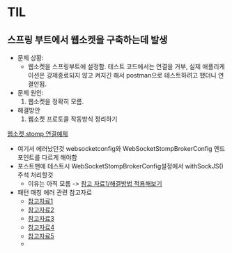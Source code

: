 # TIL
## 스프링 부트에서 웹소켓을 구축하는데 발생
- 문제 상황:
  - 웹소켓을 스프링부트에 설정함. 테스트 코드에서는 연결을 거부, 실제 애플리케이션은 강제종료되지 않고 켜지긴 해서 postman으로 테스트하려고 했더니 연결안됨.
- 문제 원인:
  1. 웹소켓을 정확히 모름.
- 해결방안
  1. 웹소켓 프로토콜 작동방식 정리하기

[웹소켓,stomp 연결예제](https://adjh54.tistory.com/573#3.%20Chrome%20%ED%99%95%EC%9E%A5%20%ED%94%84%EB%A1%9C%EA%B7%B8%EB%9E%A8%20%3A%20Web%20Socket%20Client-1-9)
- 여기서 에러났던것 websocketconfig와 WebSocketStompBrokerConfig 엔드포인트를 다르게 해야함
- 포스트맨에 테스트시 WebSocketStompBrokerConfig설정에서 withSockJS() 주석 처리할것
  - 이유는 아직 모름 -> [참고 자료1/해결방법 적용해보기](https://s00soo.tistory.com/79)
- 패턴 매칭 에러 관련 참고자료
  - [참고자료1](ttps://sum-mit45.tistory.com/entry/SPRINGBOOT-springmvcpathmatchmatching-strategy)
  - [참고자료2](https://velog.io/@jyyoun1022/Spring-Web-Socket%EC%9B%B9-%EC%86%8C%EC%BC%93%EA%B3%BC-Chatting%EC%B1%84%ED%8C%85-3)
  - [참고자료3](https://mag1c.tistory.com/222)
  - [참고자료4](https://woo0doo.tistory.com/38)
  - [참고자료5](https://velog.io/@hyewon0218/Stomp%EB%A1%9C-%EC%B1%84%ED%8C%85-%ED%94%84%EB%A1%9C%EA%B7%B8%EB%9E%A8-%EB%A7%8C%EB%93%A4%EA%B8%B0)
  - 